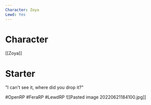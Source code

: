 ```yaml
---
Character: Zoya
Lewd: Yes
---
```

# Character
[[Zoya]]

# Starter
"I can't see it, where did you drop it?"

#OpenRP #FeraRP #LewdRP 
![[Pasted image 20220621184100.jpg]]